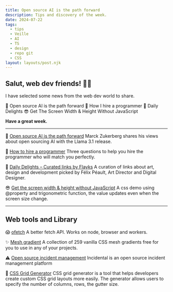 ```yaml
---
title: Open source AI is the path forward
description: Tips and discovery of the week.
date: 2024-07-22
tags:
  - tips
  - Veille
  - AI
  - TS
  - design
  - repo git
  - CSS
layout: layouts/post.njk
---
```


## Salut, web dev friends! 🧑‍💻

I have selected some news  from the web dev world to share.

🤖 Open source AI is the path forward
🔮 How I hire a programmer
🤩 Daily Delights
😎 Get The Screen Width & Height Without JavaScript

**Have a great week.**

___

🤖 [Open source AI is the path forward](https://about.fb.com/news/2024/07/open-source-ai-is-the-path-forward/)
Marck Zukerberg shares his views about open sourcing AI with the Llama 3.1 release.

🔮 [How to hire a programmer](http://www.aaronsw.com/weblog/hiring.en)
Three questions to help you hire the programmer who will match you perfectly.

🤩 [Daily Delights – Curated links by Flayks](https://delights.flayks.com/)
A curation of links about art, design and development picked by Félix Péault, Art Director and Digital Designer.

😎 [Get the screen width & height without JavaScript](https://css-tip.com/screen-dimension/)
A css demo using @property and trigonometric function, the value updates even when the screen size change.

___

## Web tools and Library

😱 [ofetch](https://github.com/unjs/ofetch)
A better fetch API. Works on node, browser and workers.

✨ [Mesh gradient](https://www.mshr.app/)
A collection of 259 vanilla CSS mesh gradients free for you to use in any of your projects.

⚠️ [Open source incident management](https://www.incidental.dev/)
Incidental is an open source incident management platform

📗 [CSS Grid Generator](https://cssgridgenerator.io/)
CSS grid generator is a tool that helps developers create custom CSS grid layouts more easily. The generator allows users to specify the number of columns, rows, the gutter size.
